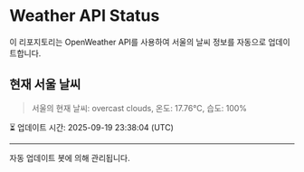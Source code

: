 
# Weather API Status

이 리포지토리는 OpenWeather API를 사용하여 서울의 날씨 정보를 자동으로 업데이트합니다.

## 현재 서울 날씨
> 서울의 현재 날씨: overcast clouds, 온도: 17.76°C, 습도: 100%

⏳ 업데이트 시간: 2025-09-19 23:38:04 (UTC)

---
자동 업데이트 봇에 의해 관리됩니다.

